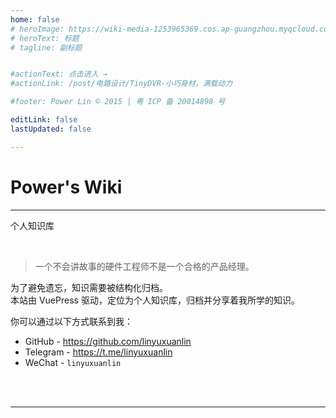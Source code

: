 ```yaml
---
home: false
# heroImage: https://wiki-media-1253965369.cos.ap-guangzhou.myqcloud.com/img/20200314124719.png
# heroText: 标题
# tagline: 副标题


#actionText: 点击进入 →
#actionLink: /post/电路设计/TinyDVR-小巧身材，满载动力

#footer: Power Lin © 2015 | 粤 ICP 备 20014898 号

editLink: false
lastUpdated: false

---
```


# Power's Wiki


---

个人知识库

<br />

> 一个不会讲故事的硬件工程师不是一个合格的产品经理。

为了避免遗忘，知识需要被结构化归档。  
本站由 VuePress 驱动，定位为个人知识库，归档并分享着我所学的知识。

你可以通过以下方式联系到我：  

* GitHub - <https://github.com/linyuxuanlin>
* Telegram - <https://t.me/linyuxuanlin>
* WeChat - `linyuxuanlin`


<br /><br />


---

<Footer/>